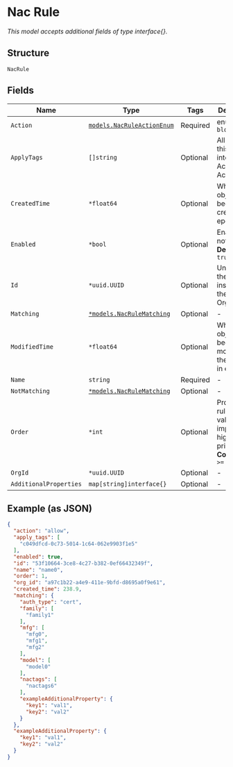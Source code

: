 
# Nac Rule

*This model accepts additional fields of type interface{}.*

## Structure

`NacRule`

## Fields

| Name | Type | Tags | Description |
|  --- | --- | --- | --- |
| `Action` | [`models.NacRuleActionEnum`](../../doc/models/nac-rule-action-enum.md) | Required | enum: `allow`, `block` |
| `ApplyTags` | `[]string` | Optional | All optional, this goes into Access-Accept |
| `CreatedTime` | `*float64` | Optional | When the object has been created, in epoch |
| `Enabled` | `*bool` | Optional | Enabled or not<br>**Default**: `true` |
| `Id` | `*uuid.UUID` | Optional | Unique ID of the object instance in the Mist Organization |
| `Matching` | [`*models.NacRuleMatching`](../../doc/models/nac-rule-matching.md) | Optional | - |
| `ModifiedTime` | `*float64` | Optional | When the object has been modified for the last time, in epoch |
| `Name` | `string` | Required | - |
| `NotMatching` | [`*models.NacRuleMatching`](../../doc/models/nac-rule-matching.md) | Optional | - |
| `Order` | `*int` | Optional | Prder of the rule, lower value implies higher priority<br>**Constraints**: `>= 0` |
| `OrgId` | `*uuid.UUID` | Optional | - |
| `AdditionalProperties` | `map[string]interface{}` | Optional | - |

## Example (as JSON)

```json
{
  "action": "allow",
  "apply_tags": [
    "c049dfcd-0c73-5014-1c64-062e9903f1e5"
  ],
  "enabled": true,
  "id": "53f10664-3ce8-4c27-b382-0ef66432349f",
  "name": "name0",
  "order": 1,
  "org_id": "a97c1b22-a4e9-411e-9bfd-d8695a0f9e61",
  "created_time": 238.9,
  "matching": {
    "auth_type": "cert",
    "family": [
      "family1"
    ],
    "mfg": [
      "mfg0",
      "mfg1",
      "mfg2"
    ],
    "model": [
      "model0"
    ],
    "nactags": [
      "nactags6"
    ],
    "exampleAdditionalProperty": {
      "key1": "val1",
      "key2": "val2"
    }
  },
  "exampleAdditionalProperty": {
    "key1": "val1",
    "key2": "val2"
  }
}
```

